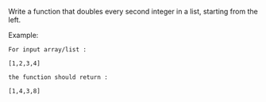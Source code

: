 Write a function that doubles every second integer in a list, starting from the left.<br>

Example:

    For input array/list :

    [1,2,3,4]

    the function should return :

    [1,4,3,8]
